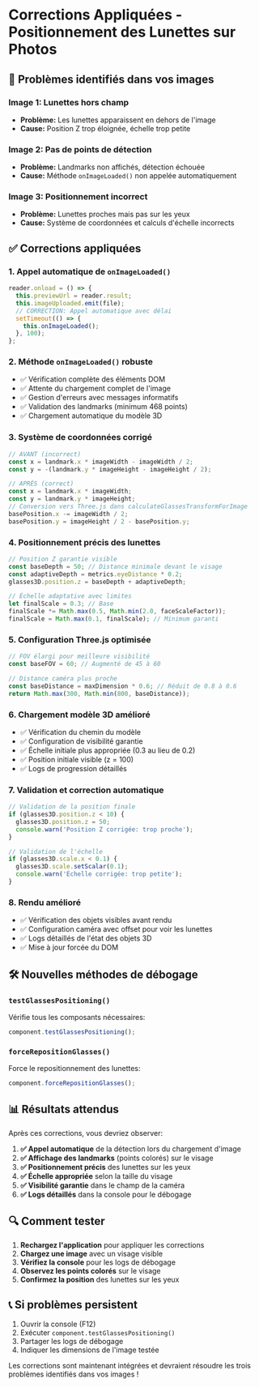 # Corrections Appliquées - Positionnement des Lunettes sur Photos

## 🎯 **Problèmes identifiés dans vos images**

### Image 1: Lunettes hors champ
- **Problème:** Les lunettes apparaissent en dehors de l'image
- **Cause:** Position Z trop éloignée, échelle trop petite

### Image 2: Pas de points de détection
- **Problème:** Landmarks non affichés, détection échouée
- **Cause:** Méthode `onImageLoaded()` non appelée automatiquement

### Image 3: Positionnement incorrect
- **Problème:** Lunettes proches mais pas sur les yeux
- **Cause:** Système de coordonnées et calculs d'échelle incorrects

## ✅ **Corrections appliquées**

### 1. **Appel automatique de `onImageLoaded()`**
```typescript
reader.onload = () => {
  this.previewUrl = reader.result;
  this.imageUploaded.emit(file);
  // CORRECTION: Appel automatique avec délai
  setTimeout(() => {
    this.onImageLoaded();
  }, 100);
};
```

### 2. **Méthode `onImageLoaded()` robuste**
- ✅ Vérification complète des éléments DOM
- ✅ Attente du chargement complet de l'image
- ✅ Gestion d'erreurs avec messages informatifs
- ✅ Validation des landmarks (minimum 468 points)
- ✅ Chargement automatique du modèle 3D

### 3. **Système de coordonnées corrigé**
```typescript
// AVANT (incorrect)
const x = landmark.x * imageWidth - imageWidth / 2;
const y = -(landmark.y * imageHeight - imageHeight / 2);

// APRÈS (correct)
const x = landmark.x * imageWidth;
const y = landmark.y * imageHeight;
// Conversion vers Three.js dans calculateGlassesTransformForImage
basePosition.x -= imageWidth / 2;
basePosition.y = imageHeight / 2 - basePosition.y;
```

### 4. **Positionnement précis des lunettes**
```typescript
// Position Z garantie visible
const baseDepth = 50; // Distance minimale devant le visage
const adaptiveDepth = metrics.eyeDistance * 0.2;
glasses3D.position.z = baseDepth + adaptiveDepth;

// Échelle adaptative avec limites
let finalScale = 0.3; // Base
finalScale *= Math.max(0.5, Math.min(2.0, faceScaleFactor));
finalScale = Math.max(0.1, finalScale); // Minimum garanti
```

### 5. **Configuration Three.js optimisée**
```typescript
// FOV élargi pour meilleure visibilité
const baseFOV = 60; // Augmenté de 45 à 60

// Distance caméra plus proche
const baseDistance = maxDimension * 0.6; // Réduit de 0.8 à 0.6
return Math.max(300, Math.min(800, baseDistance));
```

### 6. **Chargement modèle 3D amélioré**
- ✅ Vérification du chemin du modèle
- ✅ Configuration de visibilité garantie
- ✅ Échelle initiale plus appropriée (0.3 au lieu de 0.2)
- ✅ Position initiale visible (z = 100)
- ✅ Logs de progression détaillés

### 7. **Validation et correction automatique**
```typescript
// Validation de la position finale
if (glasses3D.position.z < 10) {
  glasses3D.position.z = 50;
  console.warn('Position Z corrigée: trop proche');
}

// Validation de l'échelle
if (glasses3D.scale.x < 0.1) {
  glasses3D.scale.setScalar(0.1);
  console.warn('Échelle corrigée: trop petite');
}
```

### 8. **Rendu amélioré**
- ✅ Vérification des objets visibles avant rendu
- ✅ Configuration caméra avec offset pour voir les lunettes
- ✅ Logs détaillés de l'état des objets 3D
- ✅ Mise à jour forcée du DOM

## 🛠️ **Nouvelles méthodes de débogage**

### `testGlassesPositioning()`
Vérifie tous les composants nécessaires:
```typescript
component.testGlassesPositioning();
```

### `forceRepositionGlasses()`
Force le repositionnement des lunettes:
```typescript
component.forceRepositionGlasses();
```

## 📊 **Résultats attendus**

Après ces corrections, vous devriez observer:

1. **✅ Appel automatique** de la détection lors du chargement d'image
2. **✅ Affichage des landmarks** (points colorés) sur le visage
3. **✅ Positionnement précis** des lunettes sur les yeux
4. **✅ Échelle appropriée** selon la taille du visage
5. **✅ Visibilité garantie** dans le champ de la caméra
6. **✅ Logs détaillés** dans la console pour le débogage

## 🔍 **Comment tester**

1. **Rechargez l'application** pour appliquer les corrections
2. **Chargez une image** avec un visage visible
3. **Vérifiez la console** pour les logs de débogage
4. **Observez les points colorés** sur le visage
5. **Confirmez la position** des lunettes sur les yeux

## 📞 **Si problèmes persistent**

1. Ouvrir la console (F12)
2. Exécuter `component.testGlassesPositioning()`
3. Partager les logs de débogage
4. Indiquer les dimensions de l'image testée

Les corrections sont maintenant intégrées et devraient résoudre les trois problèmes identifiés dans vos images !
